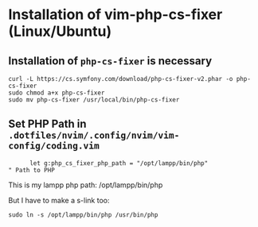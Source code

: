 # Installation of vim-php-cs-fixer (Linux/Ubuntu)

## Installation of `php-cs-fixer` is necessary

```shell
curl -L https://cs.symfony.com/download/php-cs-fixer-v2.phar -o php-cs-fixer
sudo chmod a+x php-cs-fixer
sudo mv php-cs-fixer /usr/local/bin/php-cs-fixer
```

## Set PHP Path in `.dotfiles/nvim/.config/nvim/vim-config/coding.vim`

```
      let g:php_cs_fixer_php_path = "/opt/lampp/bin/php"               " Path to PHP
```

This is my lampp php path: /opt/lampp/bin/php

But I have to make a s-link too:

```shell
sudo ln -s /opt/lampp/bin/php /usr/bin/php
```

